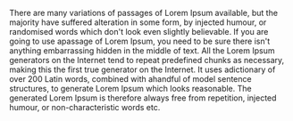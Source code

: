 There are many variations of passages of Lorem Ipsum available, 
but the majority have suffered alteration in some form, by injected 
humour, or randomised words which don't look even slightly believable.
If you are going to use apassage of Lorem Ipsum, you need to be sure
there isn't anything embarrassing hidden in the middle of text.
All the Lorem Ipsum generators on the Internet tend to repeat
predefined chunks as necessary, making this the first true generator
on the Internet. It uses adictionary of over 200 Latin words,
combined with ahandful of model sentence structures,
to generate Lorem Ipsum which looks reasonable.
The generated Lorem Ipsum is therefore always free from repetition,
injected humour, or non-characteristic words etc.